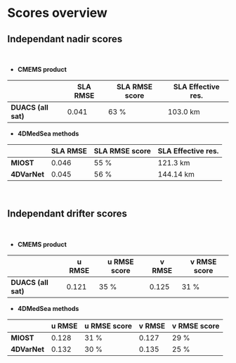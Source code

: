 # Scores overview 
    
    
## Independant nadir scores  

<br> 

- **CMEMS product**

|               | SLA RMSE | SLA RMSE score | SLA Effective res. |
|---------------|------|------------|---------------- |
|**DUACS (all sat)**|0.041 | 63 %        |103.0 km        |

- **4DMedSea methods**

|               | SLA RMSE | SLA RMSE score | SLA Effective res. |
|---------------|------|------------|---------------- | 
|**MIOST**          |0.046 | 55 %     |121.3 km        |
|**4DVarNet**          |0.045 | 56 %       |144.14 km        |
 
 
<br>

## Independant drifter scores  
    
<br> 

- **CMEMS product**

|               | u RMSE | u RMSE score | v RMSE | v RMSE score |  
|---------------|--------|--------------|--------|--------------|
|**DUACS (all sat)**| 0.121  |  35 %         | 0.125  | 31 %         |  

- **4DMedSea methods**

|               | u RMSE | u RMSE score | v RMSE | v RMSE score |  
|---------------|--------|--------------|--------|--------------| 
|**MIOST**          | 0.128  | 31 %         | 0.127  | 29 %         |
|**4DVarNet**          | 0.132  |  30 %         | 0.135  | 25 %         |
  

<br>
 